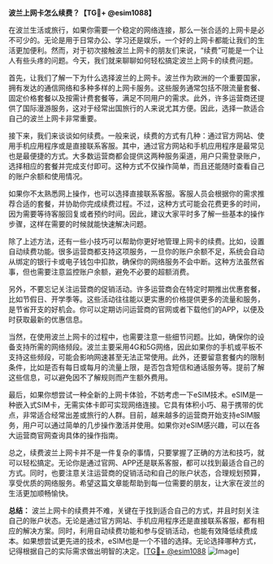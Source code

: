 **波兰上网卡怎么续费？【TG💪+ @esim1088】**

在波兰生活或旅行，如果你需要一个稳定的网络连接，那么一张合适的上网卡是必不可少的。无论是用于日常办公、学习还是娱乐，一个好的上网卡都能让我们的生活更加便利。然而，对于初次接触波兰上网卡的朋友们来说，“续费”可能是一个让人有些头疼的问题。今天，我们就来聊聊如何轻松搞定波兰上网卡的续费问题。

首先，让我们了解一下为什么选择波兰的上网卡。波兰作为欧洲的一个重要国家，拥有发达的通信网络和多种多样的上网卡服务。这些服务通常包括不限流量套餐、固定价格套餐以及按需计费套餐等，满足不同用户的需求。此外，许多运营商还提供了国际漫游服务，这对于经常出国旅行的人来说尤其方便。因此，选择一款适合自己的波兰上网卡非常重要。

接下来，我们来谈谈如何续费。一般来说，续费的方式有几种：通过官方网站、使用手机应用程序或是直接联系客服。其中，通过官方网站和手机应用程序是最常见也是最便捷的方式。大多数运营商都会提供这两种服务渠道，用户只需登录账户，选择相应的套餐并完成支付即可。这种方式不仅操作简单，而且还能随时查看自己的账户余额和使用情况。

如果你不太熟悉网上操作，也可以选择直接联系客服。客服人员会根据你的需求推荐合适的套餐，并协助你完成续费过程。不过，这种方式可能会花费更多的时间，因为需要等待客服回复或者预约时间。因此，建议大家平时多了解一些基本的操作步骤，这样在需要的时候就能快速解决问题。

除了上述方法，还有一些小技巧可以帮助你更好地管理上网卡的续费。比如，设置自动续费功能。很多运营商都支持这项服务，一旦你的账户余额不足，系统会自动从绑定的银行卡或电子钱包中扣款，确保你的网络服务不会中断。这种方法虽然省事，但也需要注意监控账户余额，避免不必要的超额消费。

另外，不要忘记关注运营商的促销活动。许多运营商会在特定时期推出优惠套餐，比如节假日、开学季等。这些活动往往能以更实惠的价格提供更多的流量和服务，是节省开支的好机会。你可以定期访问运营商的官网或者下载他们的APP，以便及时获取最新的优惠信息。

当然，在使用波兰上网卡的过程中，也需要注意一些细节问题。比如，确保你的设备支持所需的网络频段。波兰主要采用4G和5G网络，因此如果你的手机或平板不支持这些频段，可能会影响网速甚至无法正常使用。此外，还要留意套餐内的限制条件，比如是否有每日或每月的流量上限，是否包含短信和通话服务等。提前了解这些信息，可以避免因不了解规则而产生额外费用。

最后，如果你想尝试一种全新的上网卡体验，不妨考虑一下eSIM技术。eSIM是一种嵌入式SIM卡，无需实体卡即可实现网络连接。它具有体积小巧、易于携带的优点，非常适合经常出差或旅行的人群。目前，越来越多的运营商开始支持eSIM服务，用户可以通过简单的几步操作激活并使用。如果你对eSIM感兴趣，可以在各大运营商官网查询具体的操作指南。

总之，续费波兰上网卡并不是一件复杂的事情，只要掌握了正确的方法和技巧，就可以轻松搞定。无论你是通过官网、APP还是联系客服，都可以找到最适合自己的方式。同时，也要注意关注运营商的促销活动和自己的账户状态，合理规划预算，享受优质的网络服务。希望这篇文章能帮助到每一位需要的朋友，让大家在波兰的生活更加顺畅愉快。

**总结：** 波兰上网卡的续费并不难，关键在于找到适合自己的方式，并且时刻关注自己的账户状态。无论是通过官方网站、手机应用程序还是直接联系客服，都有相应的解决方案。同时，利用自动续费功能和参与促销活动，也能有效降低续费成本。如果想尝试更先进的技术，eSIM也是一个不错的选择。无论选择哪种方式，记得根据自己的实际需求做出明智的决定。[[TG💪+ @esim1088](https://t.me/s/esim1088) ![Image](https://i.postimg.cc/4NQfJmqS/Snipaste-2025-05-13-00-14-12.png)]